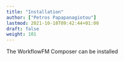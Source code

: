 ```yaml
---
title: "Installation"
author: ["Petros Papapanagiotou"]
lastmod: 2021-10-18T09:42:44+01:00
draft: false
weight: 101
---
```


The WorkflowFM Composer can be installed
